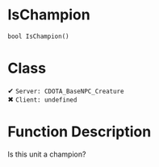 # IsChampion
```
bool IsChampion()
```
# Class
✔ `Server: CDOTA_BaseNPC_Creature`  
✖ `Client: undefined`  

# Function Description
Is this unit a champion?
